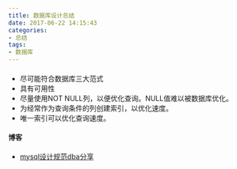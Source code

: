 ```yaml
---
title: 数据库设计总结
date: 2017-06-22 14:15:43
categories: 
- 总结
tags:
- 数据库
---
```


####

- 尽可能符合数据库三大范式
- 具有可用性
- 尽量使用NOT NULL列，以便优化查询。NULL值难以被数据库优化。
- 为经常作为查询条件的列创建索引，以优化速度。
- 唯一索引可以优化查询速度。


#### 博客

- [mysql设计规范dba分享](http://blog.csdn.net/zl18310999566/article/details/54917607)